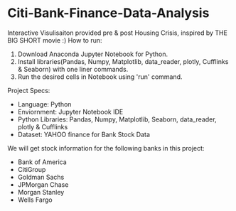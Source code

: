 # Citi-Bank-Finance-Data-Analysis

Interactive Visulisaiton provided pre & post Housing Crisis, inspired by THE BIG SHORT movie :) 
How to run:
1) Download Anaconda Jupyter Notebook for Python.
2) Install libraries(Pandas, Numpy, Matplotlib, data_reader, plotly, Cufflinks & Seaborn) with one liner commands.
3) Run the desired cells in Notebook using 'run' command.

Project Specs:
*  Language: Python
* Enviornment: Jupyter Notebook IDE
* Python Libraries: Pandas, Numpy, Matplotlib, Seaborn, data_reader, plotly & Cufflinks
* Dataset: YAHOO finance for Bank Stock Data


We will get stock information for the following banks in this project:
*  Bank of America
* CitiGroup
* Goldman Sachs
* JPMorgan Chase
* Morgan Stanley
* Wells Fargo

